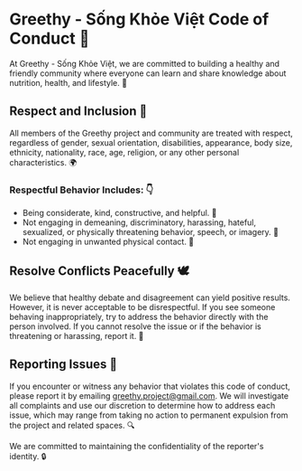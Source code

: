 # Greethy - Sống Khỏe Việt Code of Conduct 🤝

At Greethy - Sống Khỏe Việt, we are committed to building a healthy and friendly community where everyone can learn and share knowledge about nutrition, health, and lifestyle. 💚

## Respect and Inclusion 👥

All members of the Greethy project and community are treated with respect, regardless of gender, sexual orientation, disabilities, appearance, body size, ethnicity, nationality, race, age, religion, or any other personal characteristics. 🌍

### Respectful Behavior Includes: 👇

- Being considerate, kind, constructive, and helpful. 🤗
- Not engaging in demeaning, discriminatory, harassing, hateful, sexualized, or physically threatening behavior, speech, or imagery. 🚫
- Not engaging in unwanted physical contact. 👋

## Resolve Conflicts Peacefully 🕊️

We believe that healthy debate and disagreement can yield positive results. However, it is never acceptable to be disrespectful. If you see someone behaving inappropriately, try to address the behavior directly with the person involved. If you cannot resolve the issue or if the behavior is threatening or harassing, report it. 📢

## Reporting Issues 📩

If you encounter or witness any behavior that violates this code of conduct, please report it by emailing greethy.project@gmail.com. We will investigate all complaints and use our discretion to determine how to address each issue, which may range from taking no action to permanent expulsion from the project and related spaces. 🔍

We are committed to maintaining the confidentiality of the reporter's identity. 🔒